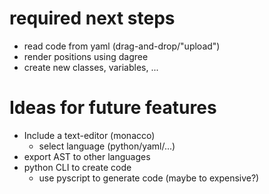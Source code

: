# required next steps
- read code from yaml (drag-and-drop/"upload")
- render positions using dagree
- create new classes, variables, ...

# Ideas for future features
- Include a text-editor (monacco)
  - select language (python/yaml/...)
- export AST to other languages
- python CLI to create code
  - use pyscript to generate code (maybe to expensive?)
